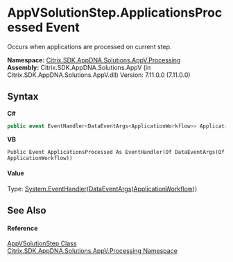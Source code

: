# AppVSolutionStep.ApplicationsProcessed Event
 

Occurs when applications are processed on current step.

**Namespace:**&nbsp;<a href="e89d7bb5-69e7-7aff-5732-d06b09ac746d">Citrix.SDK.AppDNA.Solutions.AppV.Processing</a><br />**Assembly:**&nbsp;Citrix.SDK.AppDNA.Solutions.AppV (in Citrix.SDK.AppDNA.Solutions.AppV.dll) Version: 7.11.0.0 (7.11.0.0)

## Syntax

**C#**
```csharp
public event EventHandler<DataEventArgs<ApplicationWorkflow>> ApplicationsProcessed
```

**VB**
```vbnet
Public Event ApplicationsProcessed As EventHandler(Of DataEventArgs(Of ApplicationWorkflow))
```


#### Value
Type: <a href="http://msdn2.microsoft.com/en-us/library/db0etb8x" target="_blank">System.EventHandler</a>(<a href="eda99ce9-ef0f-9961-d1c2-4b41a20fc361">DataEventArgs</a>(<a href="b078f8cf-ab87-c4b0-9d50-5c33d71c3cfa">ApplicationWorkflow</a>))

## See Also


#### Reference
<a href="f1248c5a-6908-27f5-43bc-c1712c21e71c">AppVSolutionStep Class</a><br /><a href="e89d7bb5-69e7-7aff-5732-d06b09ac746d">Citrix.SDK.AppDNA.Solutions.AppV.Processing Namespace</a><br />